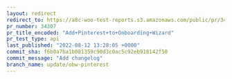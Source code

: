 ```yaml
---
layout: redirect
redirect_to: https://a8c-woo-test-reports.s3.amazonaws.com/public/pr/34307/api/index.html
pr_number: 34307
pr_title_encoded: "Add+Pinterest+to+Onboarding+Wizard"
pr_test_type: api
last_published: "2022-08-12 13:28:05 +0000"
commit_sha: f6b0a7ba1b081359c90d3c0ac5c92eb918142f50
commit_message: "Add changelog"
branch_name: update/obw-pinterest
---
```

